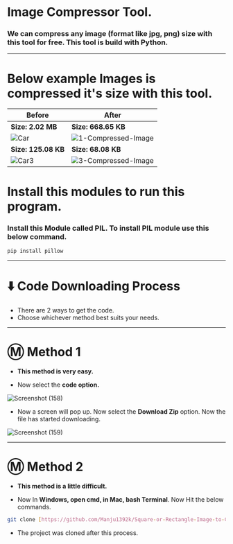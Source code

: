 # __Image Compressor Tool.__

### We can compress any image (format like jpg, png) size with this tool for free. This tool is build with Python.

---

# Below example Images is compressed it's size with this tool.

<div align='center'>

|   Before  | After |
| ------------- | ------------- |
| **Size: 2.02 MB**  | **Size: 668.65 KB**  |
| ![Car](https://github.com/user-attachments/assets/8dc561df-4bb7-4925-8015-3230a2ed523d) | ![1-Compressed-Image](https://github.com/user-attachments/assets/3aca75ae-7e23-4367-bcf2-c835292fb4aa) |
| **Size: 125.08 KB**  | **Size: 68.08 KB**  |
| ![Car3](https://github.com/user-attachments/assets/b4f11bcb-9b13-4cda-9c13-0b84d3f55760) |  ![3-Compressed-Image](https://github.com/user-attachments/assets/75179bdf-be14-4961-a109-d3c9c0188a85) |

</div>

# Install this modules to run this program.

### Install this Module called **PIL**. To install PIL module use this below command.

```
pip install pillow
```
---

# ⬇️ Code Downloading Process

* There are 2 ways to get the code.
* Choose whichever method best suits your needs. 

---

# Ⓜ️ Method 1

* **This method is very easy.**

* Now select the **code option.** 

![Screenshot (158)](https://user-images.githubusercontent.com/66934377/164152919-f2854829-535d-4227-9c2f-031f8051f6ac.png)

* Now a screen will pop up. Now select the **Download Zip** option. Now the file has started downloading.

![Screenshot (159)](https://user-images.githubusercontent.com/66934377/164153128-b64e85a2-e40c-4457-9835-a749ac79acd6.png)

---

# Ⓜ️ Method 2

* **This method is a little difficult.**

* Now In **Windows, open cmd, in Mac, bash Terminal**. Now Hit the below commands.

```bash
git clone [https://github.com/Manju1392k/Square-or-Rectangle-Image-to-Circle-Image-tool.git](https://github.com/Manju1392k/Image-Compressor-Tool.git)
```

* The project was cloned after this process.

